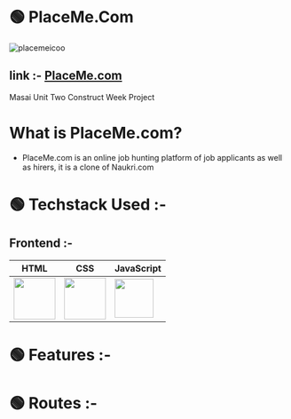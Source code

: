 # 🟢 PlaceMe.Com
![placemeicoo](https://user-images.githubusercontent.com/112753481/233196571-9311f578-8642-4026-8eb1-e840b138af97.png)

## link :- <a href="https://placeme750.netlify.app/">PlaceMe.com</a>
Masai Unit Two Construct Week Project

# What is PlaceMe.com?
- PlaceMe.com is an online job hunting platform of job applicants as well as hirers, it is a clone of Naukri.com



# 🟢 Techstack Used :-
## Frontend :- 

| HTML | CSS | JavaScript |
|---|---|---|
| <img width="75px" src="https://user-images.githubusercontent.com/25181517/192158954-f88b5814-d510-4564-b285-dff7d6400dad.png"> | <img width="75px" src="https://user-images.githubusercontent.com/25181517/183898674-75a4a1b1-f960-4ea9-abcb-637170a00a75.png"> | <img width="70px" src="https://user-images.githubusercontent.com/25181517/117447155-6a868a00-af3d-11eb-9cfe-245df15c9f3f.png"> |
# 🟢 Features :-
# 🟢 Routes :-
